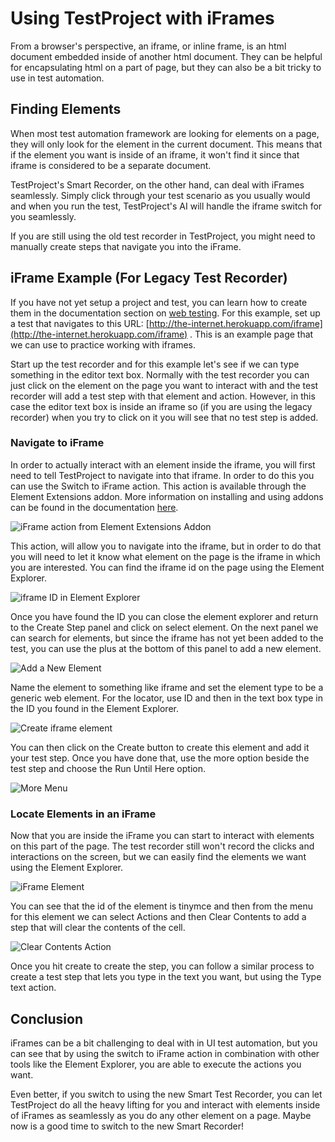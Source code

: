 # Using TestProject with iFrames

From a browser's perspective, an iframe, or inline frame, is an html document embedded inside of another html document. They can be helpful for encapsulating html on a part of page, but they can also be a bit tricky to use in test automation.

## Finding Elements

When most test automation framework are looking for elements on a page, they will only look for the element in the current document. This means that if the element you want is inside of an iframe, it won't find it since that iframe is considered to be a separate document.

TestProject's Smart Recorder, on the other hand, can deal with iFrames seamlessly. Simply click through your test scenario as you usually would and when you run the test, TestProject's AI will handle the iframe switch for you seamlessly.

If you are still using the old test recorder in TestProject, you might need to manually create steps that navigate you into the iFrame.

## iFrame Example \(For Legacy Test Recorder\)

If you have not yet setup a project and test, you can learn how to create them in the documentation section on [web testing](../using-the-smart-test-recorder/web-testing/). For this example, set up a test that navigates to this URL: [http://the-internet.herokuapp.com/iframe](http://the-internet.herokuapp.com/iframe) . This is an example page that we can use to practice working with iframes.

Start up the test recorder and for this example let's see if we can type something in the editor text box. Normally with the test recorder you can just click on the element on the page you want to interact with and the test recorder will add a test step with that element and action. However, in this case the editor text box is inside an iframe so \(if you are using the legacy recorder\) when you try to click on it you will see that no test step is added.

### Navigate to iFrame

In order to actually interact with an element inside the iframe, you will first need to tell TestProject to navigate into that iframe. In order to do this you can use the Switch to iFrame action. This action is available through the Element Extensions addon. More information on installing and using addons can be found in the documentation [here](../testproject-addons/using-addons-in-the-testproject-recorder.md).

![iFrame action from Element Extensions Addon](../.gitbook/assets/image%20%2899%29.png)

This action, will allow you to navigate into the iframe, but in order to do that you will need to let it know what element on the page is the iframe in which you are interested. You can find the iframe id on the page using the Element Explorer.

![iframe ID in Element Explorer](../.gitbook/assets/image%20%2818%29.png)

Once you have found the ID you can close the element explorer and return to the Create Step panel and click on select element. On the next panel we can search for elements, but since the iframe has not yet been added to the test, you can use the plus at the bottom of this panel to add a new element.

![Add a New Element](../.gitbook/assets/image%20%28132%29%20%281%29.png)

Name the element to something like iframe and set the element type to be a generic web element. For the locator, use ID and then in the text box type in the ID you found in the Element Explorer.

![Create iframe element](../.gitbook/assets/image%20%2895%29%20%281%29.png)

You can then click on the Create button to create this element and add it your test step. Once you have done that, use the more option beside the test step and choose the Run Until Here option.

![More Menu](../.gitbook/assets/image%20%2887%29.png)

### Locate Elements in an iFrame

Now that you are inside the iFrame you can start to interact with elements on this part of the page. The test recorder still won't record the clicks and interactions on the screen, but we can easily find the elements we want using the Element Explorer.

![iFrame Element](../.gitbook/assets/image%20%28117%29%20%282%29.png)

You can see that the id of the element is tinymce and then from the menu for this element we can select Actions and then Clear Contents to add a step that will clear the contents of the cell.

![Clear Contents Action](../.gitbook/assets/image%20%28134%29%20%281%29.png)

Once you hit create to create the step, you can follow a similar process to create a test step that lets you type in the text you want, but using the Type text action.

## Conclusion

iFrames can be a bit challenging to deal with in UI test automation, but you can see that by using the switch to iFrame action in combination with other tools like the Element Explorer, you are able to execute the actions you want.

Even better, if you switch to using the new Smart Test Recorder, you can let TestProject do all the heavy lifting for you and interact with elements inside of iFrames as seamlessly as you do any other element on a page. Maybe now is a good time to switch to the new Smart Recorder!

